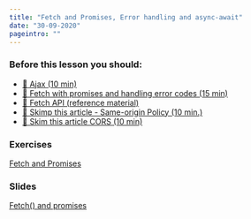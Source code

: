 ```yaml
---
title: "Fetch and Promises, Error handling and async-await"
date: "30-09-2020"
pageintro: ""
---
```


### Before this lesson you should:

<!--BEGIN readings ##-->

- [:book: Ajax (10 min)](<https://en.wikipedia.org/wiki/Ajax_(programming)>)
- [:book: Fetch with promises and handling error codes (15 min)](https://docs.google.com/document/d/1hF9P65v_AJKCjol_gFkm3oZ1eVTuOKc15V6pcb3iFa8/edit?usp=sharing)
- [:book: Fetch API (reference material)](https://developer.mozilla.org/en-US/docs/Web/API/Fetch_API/Using_Fetch)
- [:book: Skimp this article - Same-origin Policy (10 min.)](https://en.wikipedia.org/wiki/Same-origin_policy)
- [:book: Skim this article CORS (10 min)](https://en.wikipedia.org/wiki/Cross-origin_resource_sharing)
  <!--END readings ##-->

### Exercises

<!--BEGIN exercises ##-->

[Fetch and Promises](https://docs.google.com/document/d/1Q5E4QYa5u-o8fFH1LEWP0XItk7dAU7NcfKErauM0czE/edit?usp=sharing)

<!--END exercises ##-->

### Slides

 <!--BEGIN slides ##-->

[Fetch() and promises](https://docs.google.com/presentation/d/1e_QJICS8AdN2EQ51_hby7u7_8g0wEkxBNNH4Bq0zGdk/edit?usp=sharing)

<!--END slides ##-->
